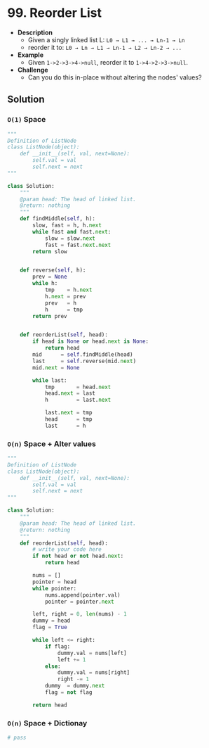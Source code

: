 # 99. Reorder List

- **Description**
    - Given a singly linked list L: `L0 → L1 → ... → Ln-1 → Ln`
    - reorder it to: `L0 → Ln → L1 → Ln-1 → L2 → Ln-2 → ...`
- **Example**
    - Given `1->2->3->4->null`, reorder it to `1->4->2->3->null`.
- **Challenge**
    - Can you do this in-place without altering the nodes' values?

## Solution

### `O(1)` Space

```python
"""
Definition of ListNode
class ListNode(object):
    def __init__(self, val, next=None):
        self.val = val
        self.next = next
"""

class Solution:
    """
    @param head: The head of linked list.
    @return: nothing
    """
    def findMiddle(self, h):
        slow, fast = h, h.next
        while fast and fast.next:
            slow = slow.next
            fast = fast.next.next
        return slow


    def reverse(self, h):
        prev = None
        while h:
            tmp    = h.next
            h.next = prev
            prev   = h
            h      = tmp
        return prev


    def reorderList(self, head):
        if head is None or head.next is None:
            return head
        mid      = self.findMiddle(head)
        last     = self.reverse(mid.next)
        mid.next = None

        while last:
            tmp       = head.next
            head.next = last
            h         = last.next

            last.next = tmp
            head      = tmp
            last      = h
```


### `O(n)` Space + Alter values

```python
"""
Definition of ListNode
class ListNode(object):
    def __init__(self, val, next=None):
        self.val = val
        self.next = next
"""

class Solution:
    """
    @param head: The head of linked list.
    @return: nothing
    """
    def reorderList(self, head):
        # write your code here
        if not head or not head.next:
            return head

        nums = []
        pointer = head
        while pointer:
            nums.append(pointer.val)
            pointer = pointer.next

        left, right = 0, len(nums) - 1
        dummy = head
        flag = True

        while left <= right:
            if flag:
                dummy.val = nums[left]
                left += 1
            else:
                dummy.val = nums[right]
                right -= 1
            dummy  = dummy.next
            flag = not flag

        return head
```

### `O(n)` Space + Dictionay

```python
# pass
```
